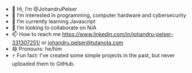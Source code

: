 - 👋 Hi, I’m @JohandruPelser
- 👀 I’m interested in programming, computer hardware and cybersecurity
- 🌱 I’m currently learning Javascript
- 💞️ I’m looking to collaborate on N/A
- 📫 How to reach me https://www.linkedin.com/in/johandru-pelser-331307251/ or johandru.pelser@tutanota.com
- 😄 Pronouns: he/him
- ⚡ Fun fact: I've created some simple projects in the past, but never uploaded them to GitHub.
